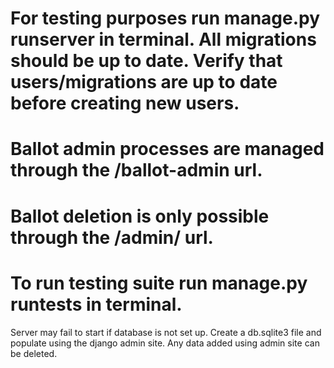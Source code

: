 # For testing purposes run manage.py runserver in terminal. All migrations should be up to date. Verify that users/migrations are up to date before creating new users.
# Ballot admin processes are managed through the /ballot-admin url. 
# Ballot deletion is only possible through the /admin/ url.
# To run testing suite run manage.py runtests in terminal.

Server may fail to start if database is not set up. Create a db.sqlite3 file and populate using the django admin site. Any data added using admin site can be deleted.

